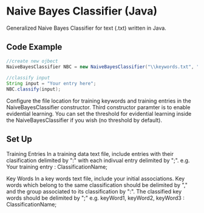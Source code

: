 # Naive Bayes Classifier (Java)
Generalized Naive Bayes Classifier for text (.txt) written in Java.

## Code Example
```Java
//create new ojbect
NaiveBayesClassifier NBC = new NaiveBayesClassifier("\\keywords.txt", "\\trainingData.txt", true);
					
//classify input
String input = "Your entry here";
NBC.classify(input);
```
Configure the file location for training keywords and training entries in the NaiveBayesClassifier constructor.
Third constructor paramter is to enable evidential learning. 
You can set the threshold for evidential learning inside the NaiveBayesClassifier if you wish (no threshold by default).

## Set Up
Training Entries
In a training data text file, include entries with their clasification delimited by ":" with each indivual entry delimited by ";".
e.g.   Your training entry : ClassificationName;

Key Words
In a key words text file, include your initial associations. Key words which belong to the same classification should be delimited by "," and the group associated to its classification by ":". The classified key words should be delimited by ";"
e.g.  keyWord1, keyWord2, keyWord3 : ClassificationName; 
